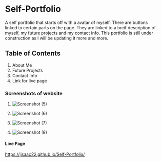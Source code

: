 # Self-Portfolio 
 A self portfolio that starts off with a avatar of myself. There are buttons linked to certain parts on the page. They are linked to a breif description of myself, my future projects and my contact info. This portfolio is still under construction as I will be updating it more and more. 

## Table of Contents
 1. About Me
 2. Future Projects
 3. Contact Info 
 4. Link for live page 

### Screenshots of website
1. ![Screenshot (5)](https://user-images.githubusercontent.com/82920643/163902673-c0c7455b-e96a-4578-a32d-acda5a39e2bb.png)

2. ![Screenshot (6)](https://user-images.githubusercontent.com/82920643/163902697-8586aa7b-0287-4a68-8e04-51d6d232b03e.png)

3. ![Screenshot (7)](https://user-images.githubusercontent.com/82920643/163902709-a0f20c47-2c23-45fb-a80f-e6feb9da0a4a.png)

4. ![Screenshot (8)](https://user-images.githubusercontent.com/82920643/163902731-928d0c08-20e5-4ef2-b5f6-e4631f68a5cb.png)


#### Live Page 
 https://jisaac22.github.io/Self-Portfolio/